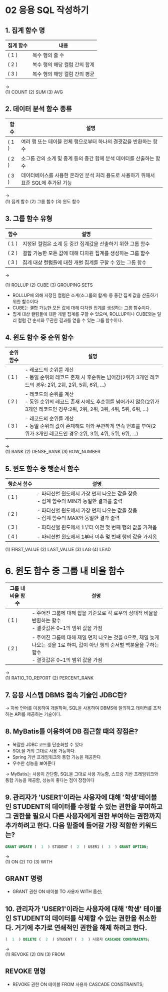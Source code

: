 # 02 응용 SQL 작성하기

## 1. 집계 함수 명
집계 함수|내용
-|-
( 1 )|복수 행의 줄 수
( 2 )|복수 행의 해당 컬럼 간의 합계
( 3 )|복수 행의 해당 컬럼 간의 평균

→<br>
(1) COUNT
(2) SUM
(3) AVG

## 2. 데이터 분석 함수 종류
함수|설명
-|-
( 1 )|여러 행 또는 테이블 전체 행으로부터 하나의 결괏값을 반환하는 함수
( 2 )|소그룹 간의 소계 및 중계 등의 중간 합께 분석 데이터를 산출하는 함수
( 3 )|데이터베이스를 사용한 온라인 분석 처리 용도로 사용하기 위해서 표준 SQL에 추가된 기능

→<br>
(1) 집계 함수
(2) 그룹 함수
(3) 윈도 함수

## 3. 그룹 함수 유형
함수|설명
-|-
( 1 )|지정된 컬럼은 소계 등 중간 집계값을 산출하기 위한 그룹 함수
( 2 )|결합 가능한 모든 값에 대해 다차원 집계를 생성하는 그룹 함수
( 3 )|집계 대상 컬럼들에 대한 개별 집계를 구할 수 있는 그룹 함수

→<br>

(1) ROLLUP
(2) CUBE
(3) GROUPING SETS

- ROLLUP에 의해 지정된 컬럼은 소계(소그룹의 합계) 등 중간 집계 값을 산출하기 위한 함수이다
- CUBE는 결합 가능한 모든 값에 대해 다차원 집계를 생성하는 그룹 함수이다.
- 집계 대상 컬럼들에 대한 개별 집계를 구할 수 있으며, ROLLUP이나 CUBE와는 달리 컬럼 간 순서와 무관한 결과를 얻을 수 있는 그룹 함수이다.

## 4. 윈도 함수 중 순위 함수
순위 함수|설명
-|-
( 1 )|- 레코드의 순위를 계산<br>- 동일 순위의 레코드 존재 시 후순위는 넘어감(2위가 3개인 레코드의 경우: 2위, 2위, 2위, 5위, 6위, ...)
( 2 )|- 레코드의 순위를 계산<br>- 동일 순위의 레코드 존재 시에도 후순위를 넘어가지 않음(2위가 3개인 레코드인 경우:2위, 2위, 2위, 3위, 4위, 5위, 6위, ...)
( 3 )|- 레코드의 순위를 계산<br>- 동일 순위의 값이 존재해도 이와 무관하게 연속 번호를 부여(2위가 3개인 레코드인 경우:2위, 3위, 4위, 5위, 6위, ...)

→<br>
(1) RANK
(2) DENSE_RANK
(3) ROW_NUMBER

## 5. 윈도 함수 중 행순서 함수
행순서 함수|설명
-|-
( 1 )|- 파티션별 윈도에서 가장 먼저 나오는 값을 찾음<br>- 집계 함수의 MIN과 동일한 결과를 출력
( 2 )|- 파티션별 윈도에서 가장 먼저 나오는 값을 찾음<br>- 집계 함수의 MAX와 동일한 결과 출력
( 3 )|- 파티션별 윈도에서 1부터 이전 몇 번째 행의 값을 가져옴
( 4 )|- 파티션별 윈도에서 1부터 이후 몇 번째 행의 값을 가져옴

(1) FIRST_VALUE
(2) LAST_VALUE
(3) LAG
(4) LEAD

# 6. 윈도 함수 중 그룹 내 비율 함수
그룹 내 비율 함수|설명
-|-
( 1 )|- 주어진 그룹에 대해 합을 기준으로 각 로우의 상대적 비율을 반환하는 함수<br>- 결괏값은 0~1의 범위 값을 가짐
( 2 )|- 주어진 그룹에 대해 제일 먼저 나오는 것을 0으로, 제일 늦게 나오는 것을 1로 하여, 값이 아닌 행의 순서별 백분율을 구하는 함수<br>- 결괏값은 0~1의 범위 값을 가짐

→<br>
(1) RATIO_TO_REPORT
(2) PERCENT_RANK

## 7. 응용 시스템 DBMS 접속 기술인 JDBC란?
→ 자바 언어를 이용하여 개발하며, SQL을 사용하여 DBMS에 질의하고 데이터를 조작하는 API를 제공하는 기술이다.

## 8. MyBatis를 이용하여 DB 접근할 때의 장점은?
- 복잡한 JDBC 코드를 단순화할 수 있다
- SQL을 거의 그대로 사용 가능하다.
- Spring 기반 프레임워크와 통합 기능을 제공한다
- 우수한 성능을 보여준다

→ MyBatis는 사용이 간단함, SQL을 그대로 사용 가능함, 스프링 기반 프레임워크와 통합 기능을 제공함, 성능이 좋다는 점이 장점이다

## 9. 관리자가 'USER1'이라는 사용자에 대해 '학생'테이블인 STUDENT의 데이터를 수정할 수 있는 권한을 부여하고 그 권한을 필요시 다른 사용자에게 권한 부여하는 권한까지 추가하려고 한다. 다음 밑줄에 들어갈 가장 적합한 키워드는?
~~~sql
GRANT UPDATE (  1  ) STUDENT (  2  ) USER1 (  3  ) GRANT OPTION;
~~~

→<br>
(1) ON
(2) TO
(3) WITH

## GRANT 명령
- GRANT 권한 ON 테이블 TO 사용자 WITH 옵션;

## 10. 관리자가 'USER1'이라는 사용자에 대해 '학생' 테이블인 STUDENT의 데이터를 삭제할 수 있는 권한을 취소한다. 거기에 추가로 연쇄적인 권한을 해제 하려고 한다. 
~~~sql
(  1  ) DELETE (  2  ) STUDENT (  3  ) 사용자 CASCADE CONSTRAINTS;
~~~

→<br>
(1) REVOKE
(2) ON
(3) FROM

## REVOKE 명령
- REVOKE 권한 ON 테이블 FROM 사용자 CASCADE CONSTRAINTS;